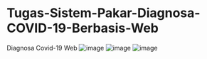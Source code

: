 # Tugas-Sistem-Pakar-Diagnosa-COVID-19-Berbasis-Web
Diagnosa Covid-19 Web
![image](https://user-images.githubusercontent.com/83765572/143768554-414c2866-a2c0-4f15-9d61-aef4fe4489a7.png)
![image](https://user-images.githubusercontent.com/83765572/143768651-fda1c602-8883-4c51-9b5e-a0b7c1726b17.png)
![image](https://user-images.githubusercontent.com/83765572/143768604-468aa899-e141-4cb5-a116-822355b143d5.png)
